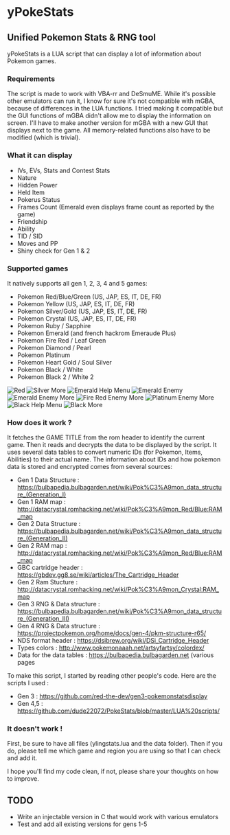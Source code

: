 # yPokeStats
## Unified Pokemon Stats & RNG tool
yPokeStats is a LUA script that can display a lot of information about Pokemon games.

### Requirements
The script is made to work with VBA-rr and DeSmuME. While it's possible other emulators can run it, I know for sure it's not compatible with mGBA, because of differences in the LUA functions. 
I tried making it compatible but the GUI functions of mGBA didn't allow me to display the information on screen. I'll have to make another version for mGBA with a new GUI that displays next to the game. All memory-related functions also have to be modified (which is trivial).

### What it can display
* IVs, EVs, Stats and Contest Stats
* Nature
* Hidden Power
* Held Item
* Pokerus Status
* Frames Count (Emerald even displays frame count as reported by the game)
* Friendship 
* Ability
* TID / SID
* Moves and PP
* Shiny check for Gen 1 & 2

### Supported games
It natively supports all gen 1, 2, 3, 4 and 5 games:
* Pokemon Red/Blue/Green (US, JAP, ES, IT, DE, FR)
* Pokemon Yellow (US, JAP, ES, IT, DE, FR)
* Pokemon Silver/Gold (US, JAP, ES, IT, DE, FR)
* Pokemon Crystal (US, JAP, ES, IT, DE, FR)
* Pokemon Ruby / Sapphire
* Pokemon Emerald (and french hackrom Emeraude Plus)
* Pokemon Fire Red / Leaf Green
* Pokemon Diamond / Pearl
* Pokemon Platinum
* Pokemon Heart Gold / Soul Silver
* Pokemon Black / White
* Pokemon Black 2 / White 2

![Red](/screens/1_red.png)
![Silver More](/screens/2_silver_more.png)
![Emerald Help Menu](/screens/3_emerald_help.png)
![Emerald Enemy](/screens/3_emerald_fight.png)
![Emerald Enemy More](/screens/3_emerald_fight_more.png)
![Fire Red Enemy More](/screens/3_firered_fight_more.png)
![Platinum Enemy More](/screens/4_platinum_fight_more.png)
![Black Help Menu](/screens/5_black_help.png)
![Black More](/screens/5_black_more.png)

### How does it work ?
It fetches the GAME TITLE from the rom header to identify the current game. Then it reads and decrypts the data to be displayed by the script.
It uses several data tables to convert numeric IDs (for Pokemon, Items, Abilities) to their actual name.
The information about IDs and how pokemon data is stored and encrypted comes from several sources:
* Gen 1 Data Structure : https://bulbapedia.bulbagarden.net/wiki/Pok%C3%A9mon_data_structure_(Generation_I)
* Gen 1 RAM map : http://datacrystal.romhacking.net/wiki/Pok%C3%A9mon_Red/Blue:RAM_map
* Gen 2 Data Structure : https://bulbapedia.bulbagarden.net/wiki/Pok%C3%A9mon_data_structure_(Generation_II)
* Gen 2 RAM map : http://datacrystal.romhacking.net/wiki/Pok%C3%A9mon_Red/Blue:RAM_map
* GBC cartridge header : https://gbdev.gg8.se/wiki/articles/The_Cartridge_Header
* Gen 2 Ram Stucture : http://datacrystal.romhacking.net/wiki/Pok%C3%A9mon_Crystal:RAM_map
* Gen 3 RNG & Data structure : https://bulbapedia.bulbagarden.net/wiki/Pok%C3%A9mon_data_structure_(Generation_III)
* Gen 4 RNG & Data structure : https://projectpokemon.org/home/docs/gen-4/pkm-structure-r65/
* NDS format header : https://dsibrew.org/wiki/DSi_Cartridge_Header
* Types colors : http://www.pokemonaaah.net/artsyfartsy/colordex/
* Data for the data tables : https://bulbapedia.bulbagarden.net (various pages

To make this script, I started by reading other people's code. Here are the scripts I used :
* Gen 3 : https://github.com/red-the-dev/gen3-pokemonstatsdisplay
* Gen 4,5 : https://github.com/dude22072/PokeStats/blob/master/LUA%20scripts/

### It doesn't work !
First, be sure to have all files (ylingstats.lua and the data folder).
Then if you do, please tell me which game and region you are using so that I can check and add it.

I hope you'll find my code clean, if not, please share your thoughts on how to improve.

## TODO
* Write an injectable version in C that would work with various emulators
* Test and add all existing versions for gens 1-5
